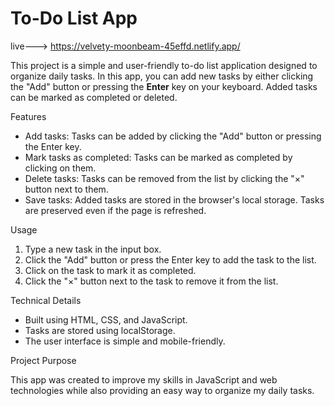 # To-Do List App
live---> https://velvety-moonbeam-45effd.netlify.app/

This project is a simple and user-friendly to-do list application designed to organize daily tasks. In this app, you can add new tasks by either clicking the "Add" button or pressing the **Enter** key on your keyboard. Added tasks can be marked as completed or deleted.

Features

- Add tasks: Tasks can be added by clicking the "Add" button or pressing the Enter key.
- Mark tasks as completed: Tasks can be marked as completed by clicking on them.
- Delete tasks: Tasks can be removed from the list by clicking the "×" button next to them.
- Save tasks: Added tasks are stored in the browser's local storage. Tasks are preserved even if the page is refreshed.

 Usage

1. Type a new task in the input box.
2. Click the "Add" button or press the Enter key to add the task to the list.
3. Click on the task to mark it as completed.
4. Click the "×" button next to the task to remove it from the list.

Technical Details

- Built using HTML, CSS, and JavaScript.
- Tasks are stored using localStorage.
- The user interface is simple and mobile-friendly.

Project Purpose

This app was created to improve my skills in JavaScript and web technologies while also providing an easy way to organize my daily tasks.
